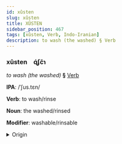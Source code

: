 ```yaml
---
id: xûsten
slug: xûsten
title: XÛSTEN
sidebar_position: 467
tags: [xûsten, Verb, Indo-Iranian]
description: to wash (the washed) § Verb
---
```


### xûsten&emsp;<span kind="abugida">ɋ́ʄc̃ɿ</span>

*to wash (the washed)* **§** [Verb](../../tags/Verb)

**IPA**: /ˈʃus.tɛn/

**Verb**: to wash/rinse

**Noun**: the washed/rinsed

**Modifier**: washable/rinsable

<details>
    <summary>Origin</summary>
    Persian ⁧شُستَن⁩ šostan [ʃʊs.t̪ʰǽn]<br/>
    <em>Indo-Iranian Language Family</em>
</details>